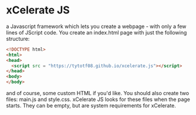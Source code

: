 # xCelerate JS

a Javascript framework which lets you create a webpage - with only a few lines of JScript code. You create an index.html page with just the following structure:
```html
<!DOCTYPE html>
<html>
<head>
  <script src = "https://tytotf08.github.io/xcelerate.js"></script>
</head>
<body>
</body>
```
and of course, some custom HTML if you'd like.
You should also create two files: main.js and style.css. xCelerate JS looks for these files when the page starts. They can be empty, but are system requirements for xCelerate.